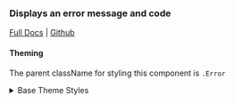 ### Displays an error message and code

[Full Docs](https://react.preview.pinpoint.com/?path=/docs/components-error) | [Github](https://github.com/pinpt/react/tree/master/src/components/Error)

#### Theming

The parent className for styling this component is `.Error`

<details>
	<summary>Base Theme Styles</summary>

```css
.Page.ErrorPage {
	@apply h-screen w-full flex flex-col justify-between items-stretch;
}

.errorWrapper {
	@apply flex-grow py-10 flex flex-col justify-center;
}

.Error {
	@apply flex flex-col justify-center items-center text-center;
}

.Error .logo {
	@apply mb-10 md:mb-14;
}

.Error .error {
	@apply uppercase font-medium;
	color: var(--page-error-color);
}

.Error .title {
	@apply my-4 text-4xl md:text-5xl font-semibold;
	color: var(--page-title-color);
}

.Error .description {
	@apply text-lg;
	color: var(--page-secondary-text-color);
}

.Error .link {
	@apply mt-10 flex text-xl items-center;
	color: var(--page-highlight-color);
}

.Error .link .icon {
	@apply ml-2;
}
```

</details>
